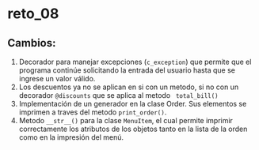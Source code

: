 # reto_08
## Cambios:
1. Decorador para manejar excepciones (```c_exception```) que permite que el programa continúe solicitando la entrada del usuario hasta que se ingrese un valor válido.
2. Los descuentos ya no se aplican en si con un metodo, si no con un decorador ```@discounts``` que se aplica al metodo ``` total_bill()```
3. Implementación de un generador en la clase Order. Sus elementos se imprimen a traves del metodo ```print_order()```.
4. Metodo ```__str__()``` para la clase ```MenuItem```, el cual permite imprimir correctamente los atributos de los objetos tanto en la lista de la orden como en la impresión del menú.
